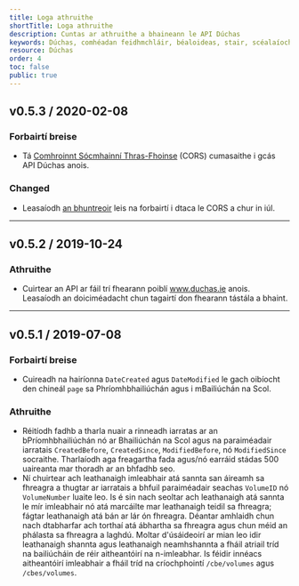 ```yaml
---
title: Loga athruithe
shortTitle: Loga athruithe
description: Cuntas ar athruithe a bhaineann le API Dúchas
keywords: Dúchas, comhéadan feidhmchláir, béaloideas, stair, scéalaíocht, Fiontar & Scoil na Gaeilge, DCU
resource: Dúchas
order: 4
toc: false
public: true
---
```


## **v0.5.3** / 2020-02-08

### Forbairtí breise

- Tá [Comhroinnt Sócmhainní Thras-Fhoinse](https://developer.mozilla.org/en-US/docs/Web/HTTP/CORS) (CORS) cumasaithe i gcás API Dúchas anois.

### Changed

- Leasaíodh [an bhuntreoir](/ga/data/getting-started) leis na forbairtí i dtaca le CORS a chur in iúl.

---

## **v0.5.2** / 2019-10-24

### Athruithe

- Cuirtear an API ar fáil trí fhearann poiblí www.duchas.ie anois. Leasaíodh an doiciméadacht chun tagairtí don fhearann tástála a bhaint.

---

## **v0.5.1** / 2019-07-08

### Forbairtí breise

- Cuireadh na hairíonna `DateCreated` agus `DateModified` le gach oibíocht den chineál `page` sa Phríomhbhailiúchán agus i mBailiúchán na Scol.

### Athruithe

- Réitíodh fadhb a tharla nuair a rinneadh iarratas ar an bPríomhbhailiúchán nó ar Bhailiúchán na Scol agus na paraiméadair iarratais `CreatedBefore`, `CreatedSince`, `ModifiedBefore`, nó `ModifiedSince` socraithe. Tharlaíodh aga freagartha fada agus/nó earráid stádas 500 uaireanta mar thoradh ar an bhfadhb seo.
- Ní chuirtear ach leathanaigh imleabhair atá sannta san áireamh sa fhreagra a thugtar ar iarratais a bhfuil paraiméadair seachas `VolumeID` nó `VolumeNumber` luaite leo. Is é sin nach seoltar ach leathanaigh atá sannta le mír imleabhair nó atá marcáilte mar leathanaigh teidil sa fhreagra; fágtar leathanaigh atá bán ar lár ón fhreagra. Déantar amhlaidh chun nach dtabharfar ach torthaí atá ábhartha sa fhreagra agus chun méid an phálasta sa fhreagra a laghdú. Moltar d'úsáideoirí ar mian leo idir leathanaigh shannta agus leathanaigh neamhshannta a fháil atriail tríd na bailiúcháin de réir aitheantóirí na n-imleabhar. Is féidir innéacs aitheantóirí imleabhair a fháil tríd na críochphointí `/cbe/volumes` agus `/cbes/volumes`.
